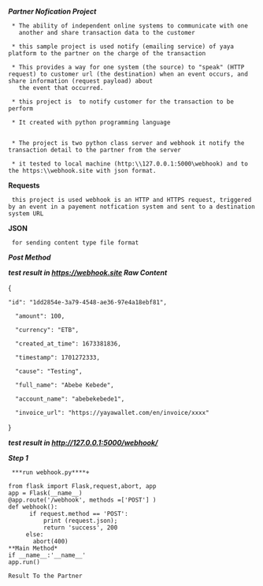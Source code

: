 
***Partner Nofication Project***

     * The ability of independent online systems to communicate with one 
       another and share transaction data to the customer
       
     * this sample project is used notify (emailing service) of yaya platform to the partner on the charge of the transaction  
       
     * This provides a way for one system (the source) to "speak" (HTTP request) to customer url (the destination) when an event occurs, and share information (request payload) about 
       the event that occurred.
    
     * this project is  to notify customer for the transaction to be perform
  
     * It created with python programming language 
     
   
     * The project is two python class server and webhook it notify the transaction detail to the partner from the server 
     
     * it tested to local machine (http:\\127.0.0.1:5000\webhook) and to the https:\\webhook.site with json format.
       
****Requests****

     this project is used webhook is an HTTP and HTTPS request, triggered by an event in a payement notfication system and sent to a destination system URL 
    
****JSON****

     for sending content type file format 

***Post Method***

     

***test result in https://webhook.site Raw Content***

{

    "id": "1dd2854e-3a79-4548-ae36-97e4a18ebf81",
     
      "amount": 100,
     
      "currency": "ETB",
  
      "created_at_time": 1673381836,
  
      "timestamp": 1701272333,
  
      "cause": "Testing",
  
      "full_name": "Abebe Kebede",
  
      "account_name": "abebekebede1",
  
      "invoice_url": "https://yayawallet.com/en/invoice/xxxx"
  
}

***test result in http://127.0.0.1:5000/webhook/***

***Step 1*** 

     ***run webhook.py****+
      
    from flask import Flask,request,abort, app
    app = Flask(__name__)
    @app.route('/webhook', methods =['POST'] )
    def webhook():
          if request.method == 'POST':
              print (request.json);
              return 'success', 200
         else:
           abort(400)
    **Main Method*
    if __name__:'__name__'
    app.run()

    Result To the Partner 

     


